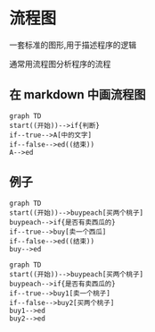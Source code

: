 # 流程图

一套标准的图形,用于描述程序的逻辑  

通常用流程图分析程序的流程

## 在 markdown 中画流程图

```mermaid
graph TD
start((开始))-->if{判断}
if--true-->A[中的文字]
if--false-->ed((结束))
A-->ed
```

## 例子

```mermaid
graph TD
start((开始))-->buypeach[买两个桃子]
buypeach-->if{是否有卖西瓜的}
if--true-->buy[卖一个西瓜]
if--false-->ed((结束))
buy-->ed
```


```mermaid
graph TD
start((开始))-->buypeach[买两个桃子]
buypeach-->if{是否有卖西瓜的}
if--true-->buy1[卖一个桃子]
if--false-->buy2[买两个桃子]
buy1-->ed
buy2-->ed
```